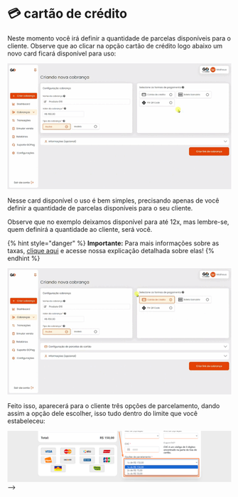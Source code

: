 # 💳 cartão de crédito

Neste momento você irá definir a quantidade de parcelas disponíveis para o cliente. Observe que ao clicar na opção cartão de crédito logo abaixo um novo card ficará disponível para uso:

![](/assets/prints/criar_cobranca_form_pgto_cc.gif)

Nesse card disponível o uso é bem simples, precisando apenas de você definir a quantidade de parcelas disponíveis para o seu cliente. 

Observe que no exemplo deixamos disponível para até 12x, mas lembre-se, quem definirá a quantidade ao cliente, será você.

{% hint style="danger" %}
**Importante:**  Para mais informações sobre as taxas, [clique aqui](https://docs.gopag.com.br/simular_venda) e acesse nossa explicação detalhada sobre elas!
{% endhint %}

![](/assets/prints/criar_cobranca_form_pgto_cc_parcelas.gif)


Feito isso, aparecerá para o cliente três opções de parcelamento, dando assim a opção dele escolher, isso tudo dentro do limite que você estabeleceu:

![](/assets/prints/criar_cobranca_formas_pagamento_cartao_credito_3.png) -->


